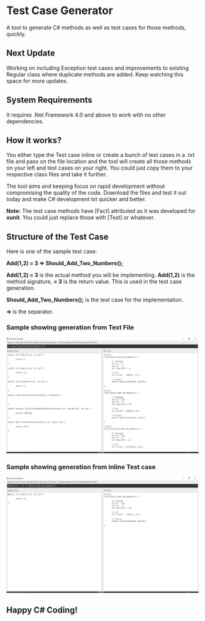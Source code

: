 # Test Case Generator
A tool to generate C# methods as well as test cases for those methods, quickly.

## Next Update
Working on including Exception test cases and improvements to existing Regular class where duplicate methods are added. Keep watching this space for more updates.

## System Requirements
It requires .Net Framework 4.0 and above to work with no other dependencies.

## How it works?
You either type the Test case inline or create a bunch of test cases in a .txt file and pass on the file location and the tool will create all those methods on your left and test cases on your right. You could just copy them to your respective class files and take it further.

The tool aims and keeping focus on rapid development without compromising the quality of the code. Download the files and test it out today and make C# development lot quicker and better.

<b>Note:</b> The test case methods have [Fact] attributed as it was developed for <b>xunit</b>. You could just replace those with [Test] or whatever.

## Structure of the Test Case
Here is one of the sample test case:

<b>Add(1,2) = 3 => Should_Add_Two_Numbers();</b>

<b>Add(1,2) = 3</b> is the actual method you will be implementing. <b>Add(1,2)</b> is the method signature, <b> = 3</b> is the return value. This is used in the test case generation.

<b>Should_Add_Two_Numbers();</b> is the test case for the implementation.

<b> => </b> is the separator.


### Sample showing generation from Text File
![alt text](https://github.com/proinfocus/TestCaseGenerator/blob/master/screenshot-1.png)

### Sample showing generation from inline Test case
![alt text](https://github.com/proinfocus/TestCaseGenerator/blob/master/screenshot-2.png)


## Happy C# Coding!
